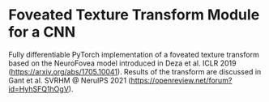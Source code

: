 # Foveated Texture Transform Module for a CNN
Fully differentiable PyTorch implementation of a foveated texture transform based on the NeuroFovea model introduced in Deza et al. ICLR 2019 (https://arxiv.org/abs/1705.10041). Results of the transform are discussed in Gant et al. SVRHM @ NeruIPS 2021 (https://openreview.net/forum?id=HyhSFQ1hOgV).


